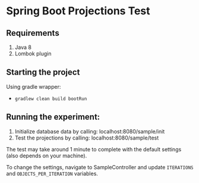 # Spring Boot Projections Test

## Requirements
1. Java 8
2. Lombok plugin

## Starting the project
Using gradle wrapper:

- `gradlew clean build bootRun`

## Running the experiment:
1. Initialize database data by calling: localhost:8080/sample/init
2. Test the projections by calling: localhost:8080/sample/test

The test may take around 1 minute to complete with the default settings (also depends on your machine).

To change the settings, navigate to SampleController and update `ITERATIONS` and `OBJECTS_PER_ITERATION` variables.
